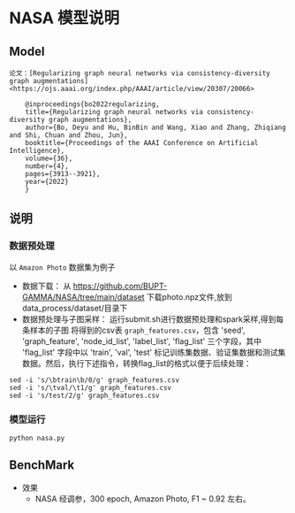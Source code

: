 # NASA 模型说明

## Model
    论文：[Regularizing graph neural networks via consistency-diversity graph augmentations]<https://ojs.aaai.org/index.php/AAAI/article/view/20307/20066>

```
    @inproceedings{bo2022regularizing,
    title={Regularizing graph neural networks via consistency-diversity graph augmentations},
    author={Bo, Deyu and Hu, BinBin and Wang, Xiao and Zhang, Zhiqiang and Shi, Chuan and Zhou, Jun},
    booktitle={Proceedings of the AAAI Conference on Artificial Intelligence},
    volume={36},
    number={4},
    pages={3913--3921},
    year={2022}
    }
```

## 说明

### 数据预处理
以 `Amazon Photo` 数据集为例子

* 数据下载：
    从 https://github.com/BUPT-GAMMA/NASA/tree/main/dataset 下载photo.npz文件,放到data_process/dataset/目录下
* 数据预处理与子图采样：
    运行submit.sh进行数据预处理和spark采样,得到每条样本的子图
    将得到的csv表 `graph_features.csv`，包含 'seed', 'graph_feature', 'node_id_list', 'label_list', 'flag_list' 三个字段，其中 'flag_list' 字段中以 'train', 'val', 'test' 标记训练集数据、验证集数据和测试集数据。然后，执行下述指令，转换flag_list的格式以便于后续处理：
```
sed -i 's/\btrain\b/0/g' graph_features.csv
sed -i 's/\tval/\t1/g' graph_features.csv
sed -i 's/test/2/g' graph_features.csv
```

### 模型运行
```
python nasa.py
```

## BenchMark
* 效果
  * NASA 经调参，300 epoch, Amazon Photo, F1 ~ 0.92 左右。
